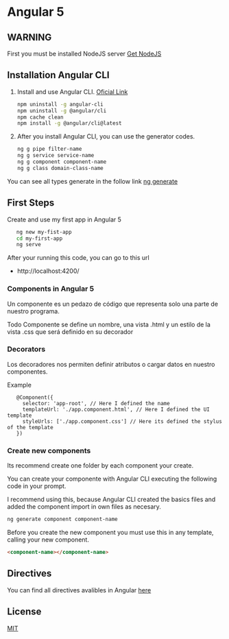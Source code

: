 # Angular 5

## WARNING 
First you must be installed NodeJS server [Get NodeJS](https://nodejs.org/en/download/)


## Installation Angular CLI

1. Install and use Angular CLI. [Oficial Link](https://cli.angular.io/)
    
   ```bash
   npm uninstall -g angular-cli
   npm uninstall -g @angular/cli
   npm cache clean
   npm install -g @angular/cli@latest
   ```

2. After you install Angular CLI, you can use the generator codes.

    ```bash
    ng g pipe filter-name
    ng g service service-name
    ng g component component-name
    ng g class domain-class-name
    ```
 You can see all types generate in the follow link [ng generate](https://angular.io/cli/generate#ng-generate)
 

## First Steps

Create and use my first app in Angular 5

```bash
   ng new my-fist-app
   cd my-first-app
   ng serve
```

After your running this code, you can go to this url

- http://localhost:4200/

### Components in Angular 5

Un componente es un pedazo de código que representa solo una parte de nuestro programa.

Todo Componente se define un nombre, una vista .html y un estilo de la vista .css que será definido en su decorador

### Decorators

Los decoradores nos permiten definir atributos o cargar datos en nuestro componentes.

Example

```angular2
   @Component({
     selector: 'app-root', // Here I defined the name
     templateUrl: './app.component.html', // Here I defined the UI template
     styleUrls: ['./app.component.css'] // Here its defined the stylus of the template
   })
``` 
### Create new components

Its recommend create one folder by each component your create.

You can create your componente with Angular CLI executing the following code in your prompt.

I recommend using this, because Angular CLI created the basics files and added the component import in own files as necesary.

```bash
ng generate component component-name
```

Before you create the new component you must use this in any template, calling your new component.

```html
<component-name></component-name>
```

## Directives

You can find all directives avalibles in Angular [here](https://angular.io/api/common#directives)


## License
[MIT](https://choosealicense.com/licenses/mit/)
